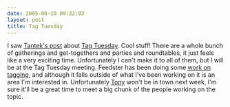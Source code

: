 ```yaml
---
date: 2005-06-10 09:32:03
layout: post
title: Tag Tuesday
---
```


I saw [Tantek's post](http://tantek.com/log/2005/06.html#d10t0159) about [Tag Tuesday](http://www.tagtuesday.com/). Cool stuff! There are a whole bunch of gatherings and get-togethers and parties and roundtables, it just feels like a very exciting time. Unfortunately I can't make it to all of them, but I will be at the Tag Tuesday meeting. Feedster has been doing some [work on tagging](http://corp.feedster.com/blog/rafer/archives/2005/05/future_salon_an_1.html), and although it falls outside of what I've been working on it is an area I'm interested in. Unfortunately [Tony](http://fusion94.org/) won't be in town next week, I'm sure it'll be a great time to meet a big chunk of the people working on the topic.
